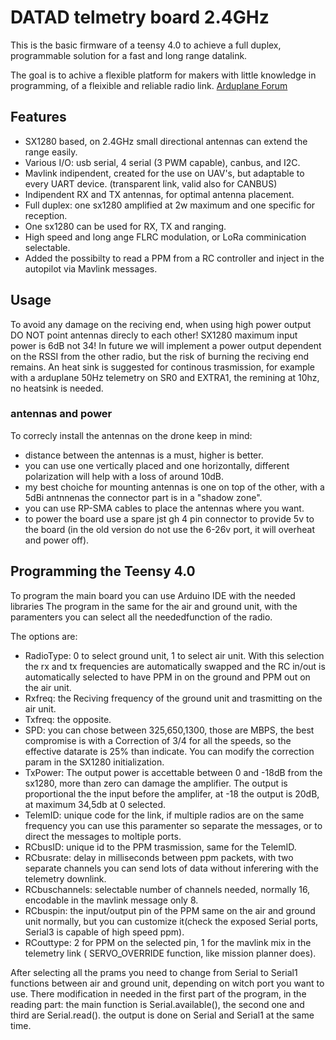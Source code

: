 
# DATAD telmetry board 2.4GHz

This is the basic firmware of a teensy 4.0 to achieve a full duplex, programmable solution for a fast and long range datalink.

The goal is to achive a flexible platform for makers with little knowledge in programming, of a fleixible and reliable radio link.
[Arduplane Forum](https://discuss.ardupilot.org/t/datad-2-4ghz-telemetry-link-2-w-open-source/104818)


## Features

- SX1280 based, on 2.4GHz small directional antennas can extend the range easily.
- Various I/O: usb serial, 4 serial (3 PWM capable), canbus, and I2C.
- Mavlink indipendent, created for the use on UAV's, but adaptable to every UART device. (transparent link, valid also for CANBUS)
- Indipendent RX and TX antennas, for optimal antenna placement.
- Full duplex: one sx1280 amplified at 2w maximum and one specific for reception.
- One sx1280 can be used for RX, TX and ranging.
- High speed and long ange FLRC modulation, or LoRa comminication selectable.
- Added the possibilty to read a PPM from a RC controller and inject in the autopilot via Mavlink messages.



## Usage
To avoid any damage on the reciving end, when using high power output DO NOT point antennas direcly to each other! SX1280 maximum input power is 6dB not 34!
In future we will implement a power output dependent on the RSSI from the other radio, but the risk of burning the reciving end remains.
An heat sink is suggested for continous trasmission, for example with a arduplane 50Hz telemetry on SR0 and EXTRA1, the remining at 10hz, no heatsink is needed.

### antennas and power

To correcly install the antennas on the drone keep in mind:
 - distance between the antennas is a must, higher is better.
 - you can use one vertically placed and one horizontally, different polarization will help with a loss of around 10dB.
 - my best choiche for mounting antennas is one on top of the other, with a 5dBi antnnenas the connector part is in a "shadow zone".
 - you can use RP-SMA cables to place the antennas where you want.
 - to power the board use a spare jst gh 4 pin connector to provide 5v to the board (in the old version do not use the 6-26v port, it will overheat and power off).

## Programming the Teensy 4.0

To program the main board you can use Arduino IDE with the needed libraries
The program in the same for the air and ground unit, with the paramenters you can select all the neededfunction of the radio.

The options are:
 - RadioType: 0 to select ground unit, 1 to select air unit. With this selection the rx and tx frequencies are automatically swapped and the RC in/out is automatically selected to have PPM in on the ground and PPM out on the air unit.
 - Rxfreq: the Reciving frequency of the ground unit and trasmitting on the air unit.
 - Txfreq: the opposite.
 - SPD: you can chose between 325,650,1300, those are MBPS, the best compromise is with a Correction of 3/4 for all the speeds, so the effective datarate is 25% than indicate. You can modify the correction param in the SX1280 initialization.
 - TxPower: The output power is accettable between 0 and -18dB from the sx1280, more than zero can damage the amplifier. The output is proportional the the input before the amplifer, at -18 the output is 20dB, at maximum 34,5db at 0 selected.
 - TelemID: unique code for the link, if multiple radios are on the same frequency you can use this paramenter so separate the messages, or to direct the messages to moltiple ports.
 - RCbusID: unique id to the PPM trasmission, same for the TelemID.
 - RCbusrate: delay in milliseconds between ppm packets, with two separate channels you can send lots of data without inferering with the telemetry downlink.
 - RCbuschannels: selectable number of channels needed, normally 16, encodable in the mavlink message only 8.
 - RCbuspin: the input/output pin of the PPM same on the air and ground unit normally, but you can customize it(check the exposed Serial ports, Serial3 is capable of high speed ppm).
 - RCouttype: 2 for PPM on the selected pin, 1 for the mavlink mix in the telemetry link ( SERVO_OVERRIDE function, like mission planner does).

After selecting all the prams you need to change from Serial to Serial1 functions between air and ground unit, depending on witch port you want to use.
There modification in needed in the first part of the program, in the reading part: the main function is Serial.available(), the second one and third are Serial.read().
the output is done on Serial and Serial1 at the same time.
